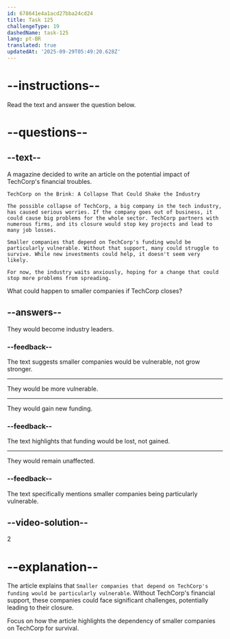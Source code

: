 ```yaml
---
id: 678641e4a1acd27bba24cd24
title: Task 125
challengeType: 19
dashedName: task-125
lang: pt-BR
translated: true
updatedAt: '2025-09-29T05:49:20.628Z'
---
```


<!-- READING -->

# --instructions--

Read the text and answer the question below.

# --questions--

## --text--

A magazine decided to write an article on the potential impact of TechCorp's financial troubles.  

`TechCorp on the Brink: A Collapse That Could Shake the Industry`

`The possible collapse of TechCorp, a big company in the tech industry, has caused serious worries. If the company goes out of business, it could cause big problems for the whole sector. TechCorp partners with numerous firms, and its closure would stop key projects and lead to many job losses.`

`Smaller companies that depend on TechCorp's funding would be particularly vulnerable. Without that support, many could struggle to survive. While new investments could help, it doesn't seem very likely.`

`For now, the industry waits anxiously, hoping for a change that could stop more problems from spreading.`

What could happen to smaller companies if TechCorp closes?

## --answers--

They would become industry leaders.

### --feedback--

The text suggests smaller companies would be vulnerable, not grow stronger.

---

They would be more vulnerable.

---

They would gain new funding.

### --feedback--

The text highlights that funding would be lost, not gained.

---

They would remain unaffected.

### --feedback--

The text specifically mentions smaller companies being particularly vulnerable.

## --video-solution--

2

# --explanation--

The article explains that `Smaller companies that depend on TechCorp's funding would be particularly vulnerable`. Without TechCorp's financial support, these companies could face significant challenges, potentially leading to their closure.

Focus on how the article highlights the dependency of smaller companies on TechCorp for survival.
